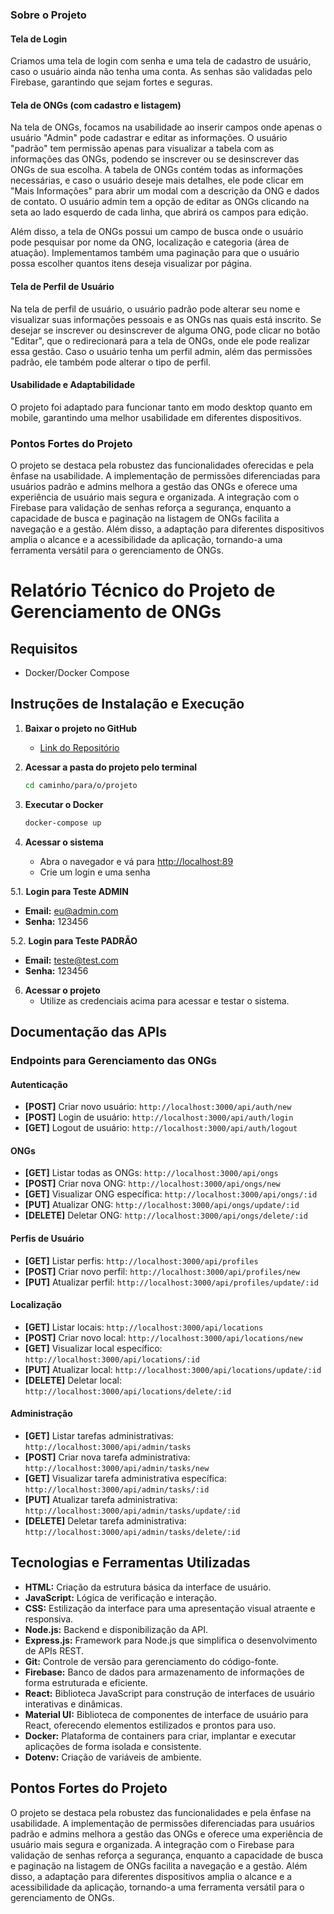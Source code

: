 ### Sobre o Projeto

#### Tela de Login
Criamos uma tela de login com senha e uma tela de cadastro de usuário, caso o usuário ainda não tenha uma conta. As senhas são validadas pelo Firebase, garantindo que sejam fortes e seguras.

#### Tela de ONGs (com cadastro e listagem)
Na tela de ONGs, focamos na usabilidade ao inserir campos onde apenas o usuário "Admin" pode cadastrar e editar as informações. O usuário "padrão" tem permissão apenas para visualizar a tabela com as informações das ONGs, podendo se inscrever ou se desinscrever das ONGs de sua escolha. A tabela de ONGs contém todas as informações necessárias, e caso o usuário deseje mais detalhes, ele pode clicar em "Mais Informações" para abrir um modal com a descrição da ONG e dados de contato. O usuário admin tem a opção de editar as ONGs clicando na seta ao lado esquerdo de cada linha, que abrirá os campos para edição.

Além disso, a tela de ONGs possui um campo de busca onde o usuário pode pesquisar por nome da ONG, localização e categoria (área de atuação). Implementamos também uma paginação para que o usuário possa escolher quantos itens deseja visualizar por página.

#### Tela de Perfil de Usuário
Na tela de perfil de usuário, o usuário padrão pode alterar seu nome e visualizar suas informações pessoais e as ONGs nas quais está inscrito. Se desejar se inscrever ou desinscrever de alguma ONG, pode clicar no botão "Editar", que o redirecionará para a tela de ONGs, onde ele pode realizar essa gestão. Caso o usuário tenha um perfil admin, além das permissões padrão, ele também pode alterar o tipo de perfil.

#### Usabilidade e Adaptabilidade
O projeto foi adaptado para funcionar tanto em modo desktop quanto em mobile, garantindo uma melhor usabilidade em diferentes dispositivos.

### Pontos Fortes do Projeto
O projeto se destaca pela robustez das funcionalidades oferecidas e pela ênfase na usabilidade. A implementação de permissões diferenciadas para usuários padrão e admins melhora a gestão das ONGs e oferece uma experiência de usuário mais segura e organizada. A integração com o Firebase para validação de senhas reforça a segurança, enquanto a capacidade de busca e paginação na listagem de ONGs facilita a navegação e a gestão. Além disso, a adaptação para diferentes dispositivos amplia o alcance e a acessibilidade da aplicação, tornando-a uma ferramenta versátil para o gerenciamento de ONGs.


# Relatório Técnico do Projeto de Gerenciamento de ONGs

## Requisitos
- Docker/Docker Compose

## Instruções de Instalação e Execução

1. **Baixar o projeto no GitHub**
   - [Link do Repositório](https://github.com/eduardokt/fiap-hackathon)

2. **Acessar a pasta do projeto pelo terminal**
   ```sh
   cd caminho/para/o/projeto
   ```

3. **Executar o Docker**
   ```sh
   docker-compose up
   ```

4. **Acessar o sistema**
   - Abra o navegador e vá para [http://localhost:89](http://localhost:89)
   - Crie um login e uma senha

5.1. **Login para Teste ADMIN**
   - **Email:** eu@admin.com
   - **Senha:** 123456
   
5.2. **Login para Teste PADRÃO**
   - **Email:** teste@test.com
   - **Senha:** 123456

6. **Acessar o projeto**
   - Utilize as credenciais acima para acessar e testar o sistema.

## Documentação das APIs

### Endpoints para Gerenciamento das ONGs

#### Autenticação
- **[POST]** Criar novo usuário: `http://localhost:3000/api/auth/new`
- **[POST]** Login de usuário: `http://localhost:3000/api/auth/login`
- **[GET]** Logout de usuário: `http://localhost:3000/api/auth/logout`

#### ONGs
- **[GET]** Listar todas as ONGs: `http://localhost:3000/api/ongs`
- **[POST]** Criar nova ONG: `http://localhost:3000/api/ongs/new`
- **[GET]** Visualizar ONG específica: `http://localhost:3000/api/ongs/:id`
- **[PUT]** Atualizar ONG: `http://localhost:3000/api/ongs/update/:id`
- **[DELETE]** Deletar ONG: `http://localhost:3000/api/ongs/delete/:id`

#### Perfis de Usuário
- **[GET]** Listar perfis: `http://localhost:3000/api/profiles`
- **[POST]** Criar novo perfil: `http://localhost:3000/api/profiles/new`
- **[PUT]** Atualizar perfil: `http://localhost:3000/api/profiles/update/:id`

#### Localização
- **[GET]** Listar locais: `http://localhost:3000/api/locations`
- **[POST]** Criar novo local: `http://localhost:3000/api/locations/new`
- **[GET]** Visualizar local específico: `http://localhost:3000/api/locations/:id`
- **[PUT]** Atualizar local: `http://localhost:3000/api/locations/update/:id`
- **[DELETE]** Deletar local: `http://localhost:3000/api/locations/delete/:id`

#### Administração
- **[GET]** Listar tarefas administrativas: `http://localhost:3000/api/admin/tasks`
- **[POST]** Criar nova tarefa administrativa: `http://localhost:3000/api/admin/tasks/new`
- **[GET]** Visualizar tarefa administrativa específica: `http://localhost:3000/api/admin/tasks/:id`
- **[PUT]** Atualizar tarefa administrativa: `http://localhost:3000/api/admin/tasks/update/:id`
- **[DELETE]** Deletar tarefa administrativa: `http://localhost:3000/api/admin/tasks/delete/:id`

## Tecnologias e Ferramentas Utilizadas

- **HTML:** Criação da estrutura básica da interface de usuário.
- **JavaScript:** Lógica de verificação e interação.
- **CSS:** Estilização da interface para uma apresentação visual atraente e responsiva.
- **Node.js:** Backend e disponibilização da API.
- **Express.js:** Framework para Node.js que simplifica o desenvolvimento de APIs REST.
- **Git:** Controle de versão para gerenciamento do código-fonte.
- **Firebase:** Banco de dados para armazenamento de informações de forma estruturada e eficiente.
- **React:** Biblioteca JavaScript para construção de interfaces de usuário interativas e dinâmicas.
- **Material UI:** Biblioteca de componentes de interface de usuário para React, oferecendo elementos estilizados e prontos para uso.
- **Docker:** Plataforma de containers para criar, implantar e executar aplicações de forma isolada e consistente.
- **Dotenv:** Criação de variáveis de ambiente.

## Pontos Fortes do Projeto

O projeto se destaca pela robustez das funcionalidades e pela ênfase na usabilidade. A implementação de permissões diferenciadas para usuários padrão e admins melhora a gestão das ONGs e oferece uma experiência de usuário mais segura e organizada. A integração com o Firebase para validação de senhas reforça a segurança, enquanto a capacidade de busca e paginação na listagem de ONGs facilita a navegação e a gestão. Além disso, a adaptação para diferentes dispositivos amplia o alcance e a acessibilidade da aplicação, tornando-a uma ferramenta versátil para o gerenciamento de ONGs.
